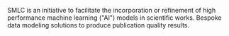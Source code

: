 SMLC is an initiative to facilitate the incorporation or refinement of high performance machine learning ("AI") models in scientific works. Bespoke data modeling solutions to produce publication quality results.
